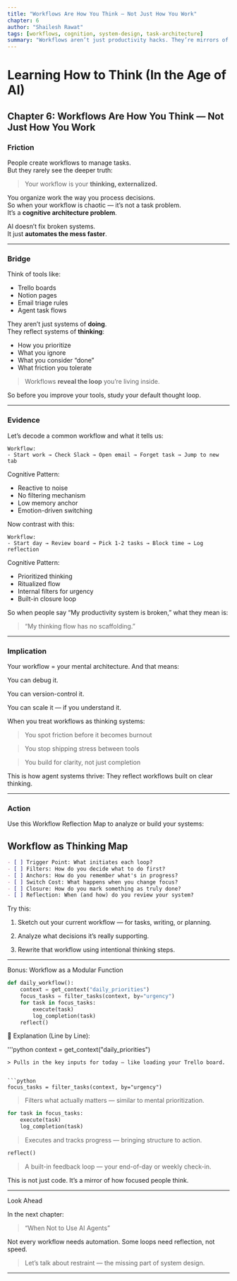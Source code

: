 ```yaml
---
title: "Workflows Are How You Think — Not Just How You Work"
chapter: 6
author: "Shailesh Rawat"
tags: [workflows, cognition, system-design, task-architecture]
summary: "Workflows aren’t just productivity hacks. They’re mirrors of how your mind processes, organizes, and executes decisions. Build workflows like you're building thought systems."
---
```


# Learning How to Think (In the Age of AI)

## Chapter 6: Workflows Are How You Think — Not Just How You Work

### Friction

People create workflows to manage tasks.  
But they rarely see the deeper truth:

> Your workflow is your **thinking, externalized.**

You organize work the way you process decisions.  
So when your workflow is chaotic — it’s not a task problem.  
It’s a **cognitive architecture problem**.

AI doesn’t fix broken systems.  
It just **automates the mess faster**.

---

### Bridge

Think of tools like:
- Trello boards  
- Notion pages  
- Email triage rules  
- Agent task flows

They aren’t just systems of **doing**.  
They reflect systems of **thinking**:
- How you prioritize
- What you ignore
- What you consider “done”
- What friction you tolerate

> Workflows **reveal the loop** you’re living inside.

So before you improve your tools, study your default thought loop.

---

### Evidence

Let’s decode a common workflow and what it tells us:

```text
Workflow:
- Start work → Check Slack → Open email → Forget task → Jump to new tab
```

Cognitive Pattern:
- Reactive to noise
- No filtering mechanism
- Low memory anchor
- Emotion-driven switching

Now contrast with this:
```
Workflow:
- Start day → Review board → Pick 1-2 tasks → Block time → Log reflection
```
Cognitive Pattern:
- Prioritized thinking
- Ritualized flow
- Internal filters for urgency
- Built-in closure loop

So when people say “My productivity system is broken,”
what they mean is:

> “My thinking flow has no scaffolding.”

---

### Implication

Your workflow = your mental architecture.
And that means:

You can debug it.

You can version-control it.

You can scale it — if you understand it.


When you treat workflows as thinking systems:

> You spot friction before it becomes burnout

> You stop shipping stress between tools

> You build for clarity, not just completion


This is how agent systems thrive:
They reflect workflows built on clear thinking.


---

### Action

Use this Workflow Reflection Map to analyze or build your systems:

## Workflow as Thinking Map

```markdown
- [ ] Trigger Point: What initiates each loop?
- [ ] Filters: How do you decide what to do first?
- [ ] Anchors: How do you remember what's in progress?
- [ ] Switch Cost: What happens when you change focus?
- [ ] Closure: How do you mark something as truly done?
- [ ] Reflection: When (and how) do you review your system?
```

Try this:

1. Sketch out your current workflow — for tasks, writing, or planning.


2. Analyze what decisions it’s really supporting.


3. Rewrite that workflow using intentional thinking steps.




---

Bonus: Workflow as a Modular Function

```python
def daily_workflow():
    context = get_context("daily_priorities")
    focus_tasks = filter_tasks(context, by="urgency")
    for task in focus_tasks:
        execute(task)
        log_completion(task)
    reflect()
```

🧠 Explanation (Line by Line):

'''python
context = get_context("daily_priorities")
```
> Pulls in the key inputs for today — like loading your Trello board.


```python
focus_tasks = filter_tasks(context, by="urgency")
```
> Filters what actually matters — similar to mental prioritization.


```python
for task in focus_tasks:
    execute(task)
    log_completion(task)
```

> Executes and tracks progress — bringing structure to action.

```python
reflect()
```

> A built-in feedback loop — your end-of-day or weekly check-in.



This is not just code. It’s a mirror of how focused people think.


---

Look Ahead

In the next chapter:

> “When Not to Use AI Agents”



Not every workflow needs automation.
Some loops need reflection, not speed.

> Let’s talk about restraint — the missing part of system design.




---
